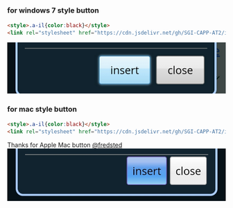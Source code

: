 ### for windows 7 style button
```html
<style>.a-il{color:black}</style>
<link rel="stylesheet" href="https://cdn.jsdelivr.net/gh/SGI-CAPP-AT2/ilert.js/alert/1.0/custom.style/windows.css"> <!--for windows style buttons-->
```
[![fromlypreviewofw7](IMG_20210213_110550.jpg)](win7.txt)
### for mac style button
```html
<style>.a-il{color:black}</style>
<link rel="stylesheet" href="https://cdn.jsdelivr.net/gh/SGI-CAPP-AT2/ilert.js/alert/1.0/custom.style/apple.mac.css"> <!--for windows style buttons-->
```
Thanks for Apple Mac button [@fredsted](https://gist.github.com/fredsted)
[![--mac--prev--](IMG_20210213_105328.jpg)](mac.cust.txt)
